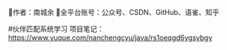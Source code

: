 💫作者：南城余
🌟全平台账号：公众号、CSDN、GitHub、语雀、知乎

#伙伴匹配系统学习
项目笔记：
https://www.yuque.com/nanchengcyu/java/rs1oeqgd6ygsybgy
